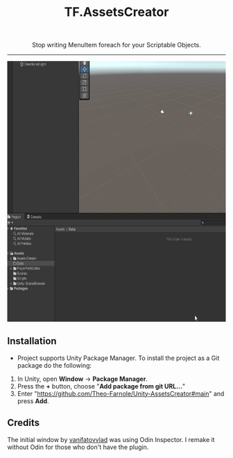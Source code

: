 <h1 align="center">TF.AssetsCreator</h1>
<br>

<p align="center">
Stop writing MenuItem foreach for your Scriptable Objects.
</p>

<hr>

<div align="center">
<img src="Documentation/demo.gif" height=600/>
</div>

## Installation

- Project supports Unity Package Manager. To install the project as a Git package do the following:
1. In Unity, open **Window** -> **Package Manager**.   
2. Press the **+** button, choose "**Add package from git URL...**"   
3. Enter "https://github.com/Theo-Farnole/Unity-AssetsCreator#main" and press **Add**.   

## Credits

The initial window by [vanifatovvlad](https://gist.github.com/vanifatovvlad/d4850eb008149c06021f1cdd14ec84af) was using Odin Inspector. I remake it without Odin for those who don't have the plugin.
